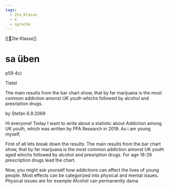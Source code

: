 ```yaml
---
tags:
  - 2te_Klasse
  - e
  - sprache
---
```

[[🥲2te Klasse]]

# sa üben

p59 4c)

Tietel

The main results from the bar chart show, that by far marijuana is the most common addiction amonst UK youth whichs followed by alcohol and presription drugs.

by Stefan 
6.9.2069

Hi everyone!
Today I want to write about a statistic about Addiction among UK youth, which was written by PFA Research in 2019. As i am young myself, 

First of all lets break down the results: The main results from the bar chart show, that by far marijuana is the most common addiction amonst UK youth aged whichs followed by alcohol and presription drugs. For age 18-26 prescription drugs lead the chart.

Now, you might ask yourself how addictions can affect the lives of young people. Most effects can be categorized into physical and mental issues. Physical issues are for example Alcohol can permanently dama
